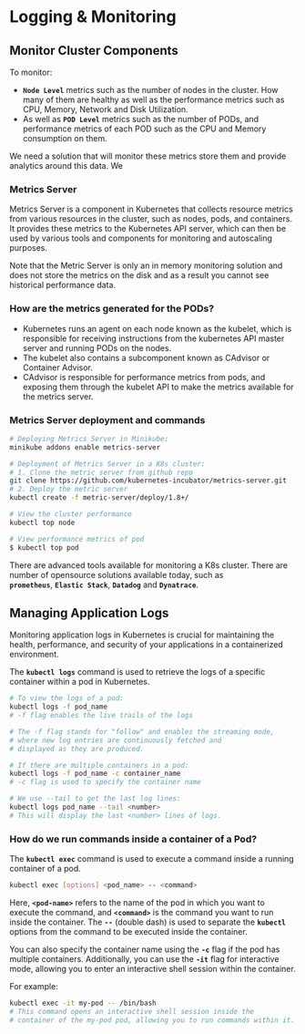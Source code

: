 # Logging & Monitoring

## Monitor Cluster Components

To monitor:

- **`Node Level`** metrics such as the number of nodes in the cluster. How many of them are healthy as well as the performance metrics such as CPU, Memory, Network and Disk Utilization.
- As well as **`POD Level`** metrics such as the number of PODs, and performance metrics of each POD such as the CPU and Memory consumption on them.

We need a solution that will monitor these metrics store them and provide analytics around this data. We 

### Metrics Server

Metrics Server is a component in Kubernetes that collects resource metrics from various resources in the cluster, such as nodes, pods, and containers. It provides these metrics to the Kubernetes API server, which can then be used by various tools and components for monitoring and autoscaling purposes.

Note that the Metric Server is only an in memory monitoring solution and does not store the metrics on the disk and as a result you cannot see historical performance data.

### How are the metrics generated for the PODs?

- Kubernetes runs an agent on each node known as the kubelet, which is responsible for receiving instructions from the kubernetes API master server and running PODs on the nodes.
- The kubelet also contains a subcomponent known as CAdvisor or Container Advisor.
- CAdvisor is responsible for performance metrics from pods, and exposing them through the kubelet API to make the metrics available for the metrics server.

### Metrics Server deployment and commands

```bash
# Deploying Metrics Server in Minikube:
minikube addons enable metrics-server

# Deployment of Metrics Server in a K8s cluster:
# 1. Clone the metric server from github repo
git clone https://github.com/kubernetes-incubator/metrics-server.git
# 2. Deploy the metric server
kubectl create -f metric-server/deploy/1.8+/

# View the cluster performance
kubectl top node

# View performance metrics of pod
$ kubectl top pod
```

There are advanced tools available for monitoring a K8s cluster. There are number of opensource solutions available today, such as **`prometheus`**, **`Elastic Stack`**, **`Datadog`** and **`Dynatrace`**.

## Managing Application Logs

Monitoring application logs in Kubernetes is crucial for maintaining the health, performance, and security of your applications in a containerized environment.

The **`kubectl logs`** command is used to retrieve the logs of a specific container within a pod in Kubernetes.

```bash
# To view the logs of a pod:
kubectl logs -f pod_name
# -f flag enables the live trails of the logs

# The -f flag stands for "follow" and enables the streaming mode, 
# where new log entries are continuously fetched and 
# displayed as they are produced.

# If there are multiple containers in a pod:
kubectl logs -f pod_name -c container_name
# -c flag is used to specify the container name

# We use --tail to get the last log lines:
kubectl logs pod_name --tail <number>
# This will display the last <number> lines of logs.
```

### How do we run commands inside a container of a Pod?

The **`kubectl exec`** command is used to execute a command inside a running container of a pod.

```bash
kubectl exec [options] <pod_name> -- <command>
```

Here, **`<pod-name>`** refers to the name of the pod in which you want to execute the command, and **`<command>`** is the command you want to run inside the container. The **`--`** (double dash) is used to separate the **`kubectl`** options from the command to be executed inside the container.

You can also specify the container name using the **`-c`** flag if the pod has multiple containers. Additionally, you can use the **`-it`** flag for interactive mode, allowing you to enter an interactive shell session within the container.

For example:

```bash
kubectl exec -it my-pod -- /bin/bash
# This command opens an interactive shell session inside the 
# container of the my-pod pod, allowing you to run commands within it.
```